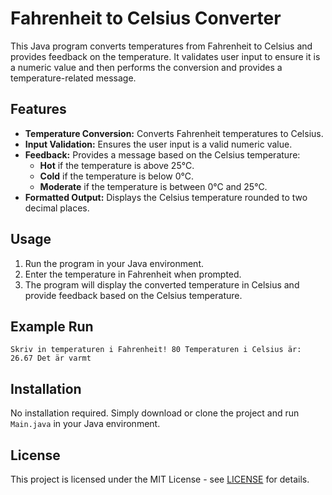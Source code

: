 # Fahrenheit to Celsius Converter

This Java program converts temperatures from Fahrenheit to Celsius and provides feedback on the temperature. It validates user input to ensure it is a numeric value and then performs the conversion and provides a temperature-related message.

## Features

- **Temperature Conversion:** Converts Fahrenheit temperatures to Celsius.
- **Input Validation:** Ensures the user input is a valid numeric value.
- **Feedback:** Provides a message based on the Celsius temperature:
    - **Hot** if the temperature is above 25°C.
    - **Cold** if the temperature is below 0°C.
    - **Moderate** if the temperature is between 0°C and 25°C.
- **Formatted Output:** Displays the Celsius temperature rounded to two decimal places.

## Usage

1. Run the program in your Java environment.
2. Enter the temperature in Fahrenheit when prompted.
3. The program will display the converted temperature in Celsius and provide feedback based on the Celsius temperature.

## Example Run
```
Skriv in temperaturen i Fahrenheit! 80 Temperaturen i Celsius är: 26.67 Det är varmt
```

## Installation

No installation required. Simply download or clone the project and run `Main.java` in your Java environment.


## License

This project is licensed under the MIT License - see [LICENSE](LICENSE) for details.
